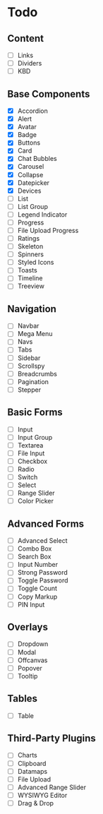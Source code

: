 # Todo

## Content
- [ ] Links
- [ ] Dividers
- [ ] KBD

## Base Components
- [x] Accordion
- [x] Alert
- [x] Avatar
- [x] Badge
- [x] Buttons
- [x] Card
- [x] Chat Bubbles
- [x] Carousel
- [x] Collapse
- [x] Datepicker
- [x] Devices
- [ ] List
- [ ] List Group
- [ ] Legend Indicator
- [ ] Progress
- [ ] File Upload Progress
- [ ] Ratings
- [ ] Skeleton
- [ ] Spinners
- [ ] Styled Icons
- [ ] Toasts
- [ ] Timeline
- [ ] Treeview

## Navigation
- [ ] Navbar
- [ ] Mega Menu
- [ ] Navs
- [ ] Tabs
- [ ] Sidebar
- [ ] Scrollspy
- [ ] Breadcrumbs
- [ ] Pagination
- [ ] Stepper

## Basic Forms
- [ ] Input
- [ ] Input Group
- [ ] Textarea
- [ ] File Input
- [ ] Checkbox
- [ ] Radio
- [ ] Switch
- [ ] Select
- [ ] Range Slider
- [ ] Color Picker

## Advanced Forms
- [ ] Advanced Select
- [ ] Combo Box
- [ ] Search Box
- [ ] Input Number
- [ ] Strong Password
- [ ] Toggle Password
- [ ] Toggle Count
- [ ] Copy Markup
- [ ] PIN Input

## Overlays
- [ ] Dropdown
- [ ] Modal
- [ ] Offcanvas
- [ ] Popover
- [ ] Tooltip

## Tables
- [ ] Table

## Third-Party Plugins
- [ ] Charts
- [ ] Clipboard
- [ ] Datamaps
- [ ] File Upload
- [ ] Advanced Range Slider
- [ ] WYSIWYG Editor
- [ ] Drag & Drop
